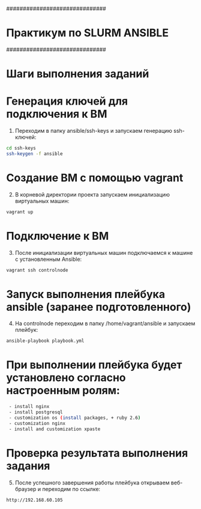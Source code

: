 ##############################
# Практикум по SLURM ANSIBLE #
##############################

# Шаги выполнения заданий

# Генерация ключей для подключения к ВМ
1. Переходим в папку  ansible/ssh-keys и запускаем генерацию ssh-ключей:
```sh
cd ssh-keys
ssh-keygen -f ansible
```
# Создание ВМ с помощью vagrant
2. В корневой директории проекта запускаем инициализацию виртуальных машин:
```sh
vagrant up
```
# Подключение к ВМ
3. После инициализации виртуальных машин подключаемся к машине с установленным Ansible:
```sh
vagrant ssh controlnode
```
# Запуск выполнения плейбука ansible (заранее подготовленного)
4. На controlnode переходим в папку /home/vagrant/ansible и запускаем плейбук:
```sh
ansible-playbook playbook.yml
```
# При выполнении плейбука будет установлено согласно настроенным ролям:
 ```sh
  - install nginx
  - install postgresql
  - customization os (install packages, + ruby 2.6)
  - customization nginx
  - install and customization xpaste
```
# Проверка результата выполнения задания
5. После успешного завершения работы плейбука открываем веб-браузер и переходим по ссылке:
```sh
http://192.168.60.105
```